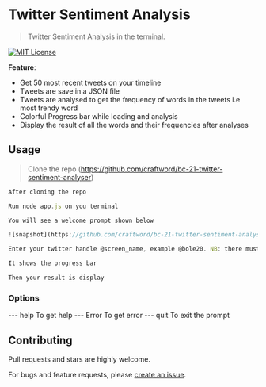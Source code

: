 # Twitter Sentiment Analysis

> Twitter Sentiment Analysis in the terminal.

[![MIT License](https://img.shields.io/badge/license-MIT_License-green.svg?style=flat-square)](https://github.com/craftword/bc-21-twitter-sentiment-analyser/master/LICENSE)



**Feature**:

- Get 50 most recent tweets on your timeline
- Tweets are save in a JSON file
- Tweets are analysed to get the frequency of words in the tweets i.e most trendy word
- Colorful Progress bar while loading and analysis
- Display the result of all the words and their frequencies after analyses 


## Usage

> Clone the repo (https://github.com/craftword/bc-21-twitter-sentiment-analyser)

```javascript
After cloning the repo 

Run node app.js on you terminal 

You will see a welcome prompt shown below

![snapshot](https://github.com/craftword/bc-21-twitter-sentiment-analyser/master/screenshot.png)

Enter your twitter handle @screen_name, example @bole20. NB: there must be @ before the screen name

It shows the progress bar 

Then your result is display 

```
### Options

--- help  To get help
--- Error To get error 
--- quit  To exit the prompt

## Contributing

Pull requests and stars are highly welcome.

For bugs and feature requests, please [create an issue](https://github.com/craftword/bc-21-twitter-sentiment-analyser).
